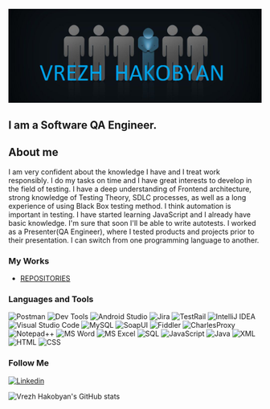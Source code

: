 ![Header](https://github.com/Vrezhhakobyan1/Vrezhhakobyan1/blob/main/assets/header.png)

## I am a Software QA Engineer.

## About me
I am very confident about the knowledge I have and
I treat work responsibly․ I do my tasks on time and I
have great interests to develop in the field of testing. I
have a deep understanding of Frontend architecture,
strong knowledge of Testing Theory, SDLC processes,
as well as a long experience of using Black Box testing
method. I think automation is important in testing. I
have started learning JavaScript and I already have
basic knowledge. I'm sure that soon I'll be able to write
autotests. I worked as a Presenter(QA Engineer), where
I tested products and projects prior to their
presentation. I can switch from one programming
language to another.

### My Works
 - [REPOSITORIES](https://github.com/Vrezhhakobyan1?tab=repositories)




### Languages and  Tools 
![Postman](https://img.shields.io/badge/-Postman-black?style=for-the-badge&logo=postman)
![Dev Tools](https://img.shields.io/badge/-DevTools-black?style=for-the-badge&logo=googlechrome)
![Android Studio](https://img.shields.io/badge/-AndroidStudio-black?style=for-the-badge&logo=androidstudio)
![Jira](https://img.shields.io/badge/-Jira-black?style=for-the-badge&logo=Jira&logoColor=blue)
![TestRail](https://img.shields.io/badge/-TestRail-black?style=for-the-badge&logo=testrail)
![IntelliJ IDEA](https://img.shields.io/badge/-IntelliJIDEA-black?style=for-the-badge&logo=IntelliJIDEA)
![Visual Studio Code](https://img.shields.io/badge/-VisualStudioCode-black?style=for-the-badge&logo=Visualstudiocode&logoColor=blue)
![MySQL](https://img.shields.io/badge/-MySQL-black?style=for-the-badge&logo=MySQL)
![SoapUI](https://img.shields.io/badge/-SoapUI-black?style=for-the-badge)
![Fiddler](https://img.shields.io/badge/-Fiddler-black?style=for-the-badge)
![CharlesProxy](https://img.shields.io/badge/-CharlesProxy-black?style=for-the-badge)
![Notepad++](https://img.shields.io/badge/-Notepad++-black?style=for-the-badge&logo=notepad%2b%2b)
![MS Word](https://img.shields.io/badge/-MSWord-black?style=for-the-badge&logo=microsoftWord&logoColor=blue)
![MS Excel](https://img.shields.io/badge/-MSExcel-black?style=for-the-badge&logo=microsoftexcel&logoColor=green)
![SQL](https://img.shields.io/badge/-SQL-black?style=for-the-badge)
![JavaScript](https://img.shields.io/badge/-JavaScript-black?style=for-the-badge&logo=JavaScript&logoColor=yellow)
![Java](https://img.shields.io/badge/-Java-black?style=for-the-badge)
![XML](https://img.shields.io/badge/-XML-black?style=for-the-badge)
![HTML](https://img.shields.io/badge/-HTML-black?style=for-the-badge&)
![CSS](https://img.shields.io/badge/-Css-black?style=for-the-badge)

### Follow Me
[![Linkedin](https://img.shields.io/badge/-Linkedin-black?style=for-the-badge&logo=linkedin&logoColor=blue)](https://www.linkedin.com/in/-hakobyan/)

![Vrezh Hakobyan's GitHub stats](https://github-readme-stats.vercel.app/api?username=Vrezhhakobyan1&hide=stars,prs,contribs&theme=dark&show_icons=true)